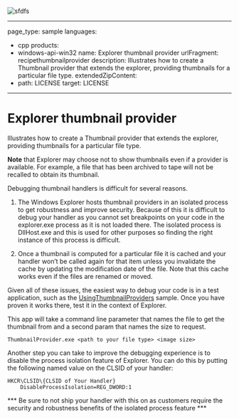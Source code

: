 
![sfdfs](https://github.com/wolfman616/GiMP_WinShell_ThumbnailProvider/assets/62726599/ed789c9b-90d7-4f33-96b0-40013fec2e4c)


---
page_type: sample
languages:
- cpp
products:
- windows-api-win32
name: Explorer thumbnail provider
urlFragment: recipethumbnailprovider
description: Illustrates how to create a Thumbnail provider that extends the explorer, providing thumbnails for a particular file type.
extendedZipContent:
- path: LICENSE
  target: LICENSE
---

# Explorer thumbnail provider

Illustrates how to create a Thumbnail provider that extends the explorer, providing thumbnails for a particular file type.

**Note** that Explorer may choose not to show thumbnails even if a provider is available.
For example, a file that has been archived to tape will not be recalled to obtain its thumbnail.

Debugging thumbnail handlers is difficult for several reasons.

1) The Windows Explorer hosts thumbnail providers in an isolated process to get robustness and improve security. Because of this it is difficult to debug your handler as you cannot set breakpoints on your code in the explorer.exe process as it is not loaded there. The isolated process is DllHost.exe and this is used for other purposes so finding the right instance of this process is difficult. 

2) Once a thumbnail is computed for a particular file it is cached and your handler won’t be called again for that item unless you invalidate the cache by updating the modification date of the file. Note that this cache works even if the files are renamed or moved.

Given all of these issues, the easiest way to debug your code is in a test application,
such as the [UsingThumbnailProviders](https://github.com/microsoft/Windows-classic-samples/tree/master/Samples/Win7Samples/winui/shell/appplatform/UsingThumbnailProviders) sample.
Once you have proven it works there, test it in the context of Explorer.

This app will take a command line parameter that names the file to get the thumbnail from and a second param that names the size to request. 

    ThumbnailProvider.exe <path to your file type> <image size>

Another step you can take to improve the debugging experience
is to disable the process isolation feature of Explorer.
You can do this by putting the following named value on the CLSID of your handler:

    HKCR\CLSID\{CLSID of Your Handler}
        DisableProcessIsolation=REG_DWORD:1

*** Be sure to not ship your handler with this on as customers require the security and robustness benefits of the isolated process feature ***
